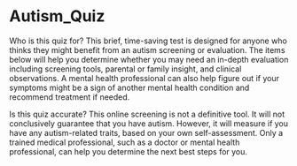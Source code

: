 # Autism_Quiz
Who is this quiz for?
This brief, time-saving test is designed for anyone who thinks they might benefit from an autism screening or evaluation.
The items below will help you determine whether you may need an in-depth evaluation including screening tools, parental or family insight, and clinical observations.
A mental health professional can also help figure out if your symptoms might be a sign of another mental health condition and recommend treatment if needed.

Is this quiz accurate?
This online screening is not a definitive tool. It will not conclusively guarantee that you have autism.
However, it will measure if you have any autism-related traits, based on your own self-assessment.
Only a trained medical professional, such as a doctor or mental health professional, can help you determine the next best steps for you.
